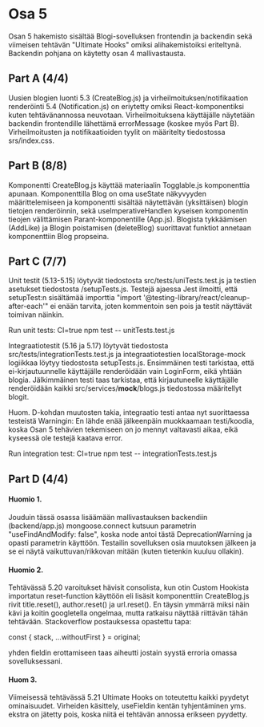 # Osa 5

Osan 5 hakemisto sisältää Blogi-sovelluksen frontendin ja backendin sekä viimeisen tehtävän "Ultimate Hooks" omiksi alihakemistoiksi eriteltynä. Backendin pohjana on käytetty osan 4 mallivastausta.


## Part A (4/4)

Uusien blogien luonti 5.3 (CreateBlog.js) ja virheilmoituksen/notifikaation renderöinti 5.4 (Notification.js) on eriytetty omiksi React-komponentiksi kuten tehtävänannossa neuvotaan. Virheilmoituksena käyttäjälle näytetään backendin frontendille lähettämä errorMessage (koskee myös Part B). Virheilmoitusten ja notifikaatioiden tyylit on määritelty tiedostossa srs/index.css.


## Part B (8/8)

Komponentti CreateBlog.js käyttää materiaalin Togglable.js komponenttia apunaan. Komponenttilla Blog on oma useState näkyvyyden määrittelemiseen ja komponentti sisältää näytettävän (yksittäisen) blogin tietojen renderöinnin, sekä useImperativeHandlen kyseisen komponentin tieojen välittämisen Parant-komponentille (App.js). Blogista tykkäämisen (AddLike) ja Blogin poistamisen (deleteBlog) suorittavat funktiot annetaan komponenttiin Blog propseina.


## Part C (7/7)

Unit testit (5.13-5.15) löytyvät tiedostosta src/tests/uniTests.test.js ja testien asetukset tiedostosta /setupTests.js. Testejä ajaessa Jest ilmoitti, että setupTest:n sisältämää importtia "import '@testing-library/react/cleanup-after-each'" ei enään tarvita, joten kommentoin sen pois ja testit näyttävät toimivan näinkin.

Run unit tests: CI=true npm test -- unitTests.test.js

Integraatiotestit (5.16 ja 5.17) löytyvät tiedostosta src/tests/integrationTests.test.js ja integraatiotestien localStorage-mock logiikkaa löytyy tiedostosta setupTests.js. Ensimmäinen testi tarkistaa, että ei-kirjautuunnelle käyttäjälle renderöidään vain LoginForm, eikä yhtään blogia. Jälkimmäinen testi taas tarkistaa, että kirjautuneelle käyttäjälle renderöidään kaikki src/services/__mock__/blogs.js tiedostossa määritellyt blogit.

Huom. D-kohdan muutosten takia, integraatio testi antaa nyt suorittaessa testeistä Warningin: En lähde enää jälkeenpäin muokkaamaan testi/koodia, koska Osan 5 tehävien tekemiseen on jo mennyt valtavasti aikaa, eikä kyseessä ole testejä kaatava error. 

Run integration test: CI=true npm test -- integrationTests.test.js


## Part D (4/4)

#### Huomio 1.
Jouduin tässä osassa lisäämään mallivastauksen backendiin (backend/app.js) mongoose.connect kutsuun parametrin "useFindAndModify: false", koska node antoi tästä  DeprecationWarning ja opasti parametrin käyttöön. Testailin sovelluksen osia muutoksen jälkeen ja se ei näytä vaikuttuvan/rikkovan mitään (kuten tietenkin kuuluu ollakin).

#### Huomio 2.
Tehtävässä 5.20 varoitukset hävisit consolista, kun otin Custom Hookista importatun reset-function käyttöön eli lisäsit komponenttiin CreateBlog.js rivit title.reset(), author.reset() ja url.reset(). En täysin ymmärrä miksi näin kävi ja koitin googletella ongelmaa, mutta ratkaisu näyttää riittävän tähän tehtävään. Stackoverflow postauksessa opastettu tapa: 

const { stack, ...withoutFirst } = original;

yhden fieldin erottamiseen taas aiheutti jostain syystä erroria omassa sovelluksessani.


#### Huom 3.
Viimeisessä tehtävässä 5.21 Ultimate Hooks on toteutettu kaikki pyydetyt ominaisuudet. Virheiden käsittely, useFieldin kentän tyhjentäminen yms. ekstra on jätetty pois, koska niitä ei tehtävän annossa erikseen pyydetty.
